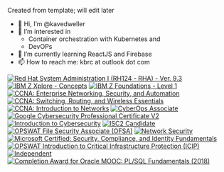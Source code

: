 Created from template; will edit later
- 👋 Hi, I’m @kavedweller
- 👀 I’m interested in  
    - Container orchestration with Kubernetes and
    - DevOPs
- 🌱 I’m currently learning ReactJS and Firebase
- 📫 How to reach me: kbrc at outlook dot com 

<!---
![](https://komarev.com/ghpvc/?username=kavedweller&label=PAGE+HITS&style=flat-square)

kavedweller/kavedweller is a ✨ special ✨ repository because its `README.md` (this file) appears on your GitHub profile.
You can click the Preview link to take a look at your changes.
--->
<!--START_SECTION:badges-->
[![Red Hat System Administration I (RH124 - RHA) - Ver. 9.3](https://images.credly.com/size/110x110/images/1bc718d9-6aae-4b20-81f9-a19b4982a026/blob)](http://www.credly.com/badges/cb6906a1-da9d-4b38-87bb-c5ed95a415f6 "Red Hat System Administration I (RH124 - RHA) - Ver. 9.3")
[![IBM Z Xplore - Concepts](https://images.credly.com/size/110x110/images/0f3e4162-ab6b-457c-8c0d-835a14680666/image.png)](http://www.credly.com/badges/788d49dd-aa86-4823-972b-485aa2f8d953 "IBM Z Xplore - Concepts")
[![IBM Z Foundations - Level 1](https://images.credly.com/size/110x110/images/aea62b4f-cae7-4745-93a3-9cedf0aafaf8/IBM_20Z_20Foundations_20Level_201.png)](http://www.credly.com/badges/a2278356-7191-4938-b346-9adc2c034f6c "IBM Z Foundations - Level 1")
[![CCNA: Enterprise Networking, Security, and Automation](https://images.credly.com/size/110x110/images/0a6d331e-8abf-4272-a949-33f754569a76/CCNAENSA__1_.png)](http://www.credly.com/badges/bcb4d204-fbb7-4b25-8e28-beeb63b66c90 "CCNA: Enterprise Networking, Security, and Automation")
[![CCNA: Switching, Routing, and Wireless Essentials](https://images.credly.com/size/110x110/images/f4ccdba9-dd65-4349-baad-8f05df116443/CCNASRWE__1_.png)](http://www.credly.com/badges/abf52db8-1975-4fca-9cb1-938d6bfeaaef "CCNA: Switching, Routing, and Wireless Essentials")
[![CCNA: Introduction to Networks](https://images.credly.com/size/110x110/images/70d71df5-f3dc-4380-9b9d-f22513a70417/CCNAITN__1_.png)](http://www.credly.com/badges/efaef677-6828-4b5a-b68d-45cfabce1b0d "CCNA: Introduction to Networks")
[![CyberOps Associate](https://images.credly.com/size/110x110/images/53f37f83-04a1-4935-9b1e-21a99cc6e1b2/CyberOpsAssoc.png)](http://www.credly.com/badges/248dd8a7-8b42-431e-934e-b3b8f1811d55 "CyberOps Associate")
[![Google Cybersecurity Professional Certificate V2](https://images.credly.com/size/110x110/images/0bf0f2da-a699-4c82-82e2-56dcf1f2e1c7/image.png)](http://www.credly.com/badges/0b7de012-b3e3-414e-af17-de071f8ffa7b "Google Cybersecurity Professional Certificate V2")
[![Introduction to Cybersecurity](https://images.credly.com/size/110x110/images/af8c6b4e-fc31-47c4-8dcb-eb7a2065dc5b/I2CS__1_.png)](http://www.credly.com/badges/ceffc50b-41a6-4ea5-8928-3677d13423bd "Introduction to Cybersecurity")
[![ISC2 Candidate](https://images.credly.com/size/110x110/images/9180921d-4a13-429e-9357-6f9706a554f0/image.png)](http://www.credly.com/badges/3aa83746-517c-4068-93f5-f1cdc70c8218 "ISC2 Candidate")
[![OPSWAT File Security Associate (OFSA)](https://images.credly.com/size/110x110/images/13a41f72-0d4b-4c88-b775-0badf995b59d/image.png)](http://www.credly.com/badges/df81302b-501a-4cf0-ba64-ed073b33ab14 "OPSWAT File Security Associate (OFSA)")
[![Network Security](https://images.credly.com/size/110x110/images/f7387386-553c-4be5-b3f3-077f78152f31/Network_Security.png)](http://www.credly.com/badges/1f6d264d-abcf-4d5e-ba7e-dd10e676e888 "Network Security")
[![Microsoft Certified: Security, Compliance, and Identity Fundamentals](https://images.credly.com/size/110x110/images/fc1352af-87fa-4947-ba54-398a0e63322e/security-compliance-and-identity-fundamentals-600x600.png)](http://www.credly.com/badges/928a9414-ceb1-4723-b9f3-ac905fc9ee74 "Microsoft Certified: Security, Compliance, and Identity Fundamentals")
[![OPSWAT Introduction to Critical Infrastructure Protection (ICIP)](https://images.credly.com/size/110x110/images/f9f3c533-9b5a-47eb-8a3e-5734663116c0/image.png)](http://www.credly.com/badges/8447f067-e0dd-4f93-a98a-64ad8c187976 "OPSWAT Introduction to Critical Infrastructure Protection (ICIP)")
[![Independent](https://images.credly.com/size/110x110/images/9d747146-639e-49e8-a199-b94f6acc5fa1/55ee3291722b83d4f1c76bc9024639acfddada72.png)](http://www.credly.com/badges/495717dd-bae7-4ab3-a8d8-87b1874d3776 "Independent")
[![Completion Award for Oracle MOOC: PL/SQL Fundamentals (2018)](https://images.credly.com/size/110x110/images/8c0a81a4-99fc-4543-8694-3036a7854693/plsql.png)](http://www.credly.com/badges/e99dd87f-af27-4a61-9cf8-e94f8357ce43 "Completion Award for Oracle MOOC: PL/SQL Fundamentals (2018)")
<!--END_SECTION:badges-->
